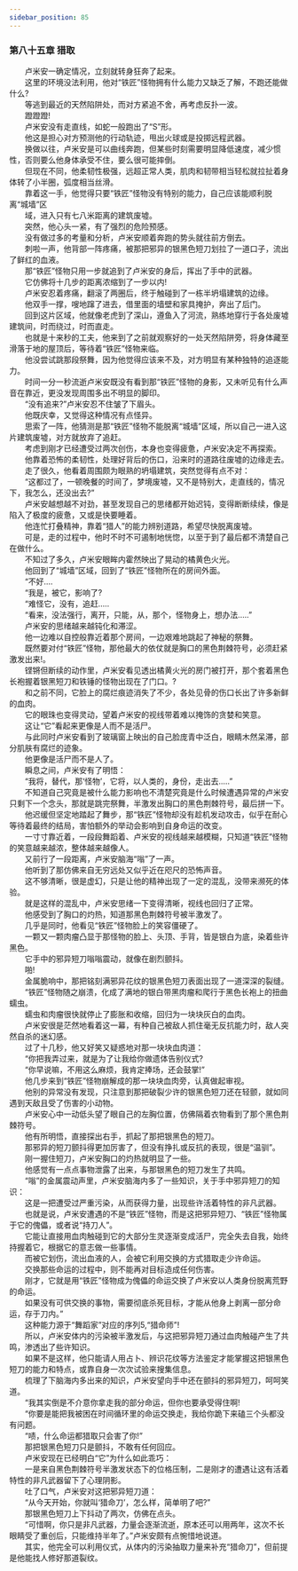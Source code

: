 ```yaml
---
sidebar_position: 85
---
```

### 第八十五章 猎取  


　　卢米安一确定情况，立刻就转身狂奔了起来。  
　　这里的环境没法利用，他对“铁匠”怪物拥有什么能力又缺乏了解，不跑还能做什么?  
　　等逃到最近的天然陷阱处，而对方紧追不舍，再考虑反扑一波。  
　　蹬蹬蹬!  
　　卢米安没有走直线，如蛇一般跑出了“S”形。  
　　他这是担心对方预测他的行动轨迹，甩出火球或是投掷远程武器。  
　　换做以往，卢米安是可以曲线奔跑，但某些时刻需要明显降低速度，减少惯性，否则要么他身体承受不住，要么很可能摔倒。  
　　但现在不同，他柔韧性极强，远超正常人类，肌肉和韧带相当轻松就拉扯着身体转了小半圈，弧度相当丝滑。  
　　靠着这一手，他觉得只要“铁匠”怪物没有特别的能力，自己应该能顺利脱离“城墙”区  
　　域，进入只有七八米距离的建筑废墟。  
　　突然，他心头一紧，有了强烈的危险预感。  
　　没有做过多的考量和分析，卢米安顺着奔跑的势头就往前方倒去。  
　　刺啦一声，他背部一阵疼痛，被那把邪异的银黑色短刀划拉了一道口子，流出了鲜红的血液。  
　　那“铁匠”怪物只用一步就追到了卢米安的身后，挥出了手中的武器。  
　　它仿佛将十几步的距离浓缩到了一步以内!  
　　卢米安忍着疼痛，翻滚了两圈后，终于触碰到了一栋半坍塌建筑的边缘。  
　　他双手一撑，嗖地蹿了进去，借里面的墙壁和家具掩护，奔出了后门。  
　　回到这片区域，他就像老虎到了深山，遵鱼入了河流，熟练地穿行于各处废墟建筑间，时而绕过，时而直走。  
　　也就是十来秒的工夫，他来到了之前就观察好的一处天然陷阱旁，将身体藏至滑落于地的屋顶后，等待着“铁匠”怪物来临。  
　　他没尝试跳那段祭舞，因为他觉得应该来不及，对方明显有某种独特的追逐能力。  
　　时间一分一秒流逝卢米安既没有看到那“铁匠”怪物的身影，又未听见有什么声音在靠近，更没发现周围多出不明显的脚印。  
　　“没有追来?”卢米安忍不住皱了下眉头。  
　　他既庆幸，又觉得这种情况有点怪异。  
　　思索了一阵，他猜测是那“铁匠”怪物不能脱离“城墙”区域，所以自己一进入这片建筑废墟，对方就放弃了追赶。  
　　考虑到刚才已经遭受过两次创伤，本身也变得疲惫，卢米安决定不再探索。  
　　他靠着恐怖的柔韧性，处理好背后的伤口，沿来时的道路往废墟的边缘走去。  
　　走了很久，他看着周围颇为眼熟的坍塌建筑，突然觉得有点不对：  
　　“这都过了，一顿晚餐的时间了，梦境废墟，又不是特别大，走直线的，情况下，我怎么，还没出去?”  
　　卢米安越想越不对劲，甚至发现自己的思绪都开始迟钝，变得断断续续，像是陷入了极度的疲惫，又或是快要睡着。  
　　他连忙打叠精神，靠着“猎人”的能力辨别道路，希望尽快脱离废墟。  
　　可是，走的过程中，他时不时不可遏制地恍惚，以至于到了最后都不清楚自己在做什么。  
　　不知过了多久，卢米安眼眸内霍然映出了晃动的橘黄色火光。  
　　他回到了“城墙”区域，回到了“铁匠”怪物所在的房间外面。  
　　“不好.…  
　　“我是，被它，影响了?  
　　“难怪它，没有，追赶.....  
　　“看来，没法强行，离开，只能，从，那个，怪物身上，想办法…..”  
　　卢米安的思绪越来越钝化和滞涩。  
　　他一边难以自控般靠近着那个房间，一边艰难地跳起了神秘的祭舞。  
　　既然要对付“铁匠”怪物，那他最大的依仗就是胸口的黑色荆棘符号，必须赶紧激发出来!。  
　　铿锵但断续的动作里，卢米安看见透出橘黄火光的房门被打开，那个套着黑色长袍握着银黑短刀和铁锤的怪物出现在了门口。?  
　　和之前不同，它脸上的腐烂痕迹消失了不少，各处见骨的伤口长出了许多新鲜的血肉。  
　　它的眼珠也变得灵动，望着卢米安的视线带着难以掩饰的贪婪和笑意。  
　　这让“它”看起来更像是人而不是活尸。  
　　与此同时卢米安看到了玻璃窗上映出的自己脸庞青中泛白，眼睛木然呆滞，部分肌肤有腐烂的迹象。  
　　他更像是活尸而不是人了。  
　　瞬息之间，卢米安有了明悟：  
　　“我将，替代，那‘怪物’，它将，以人类的，身份，走出去.....”  
　　不知道自己究竟是被什么能力影响也不清楚究竟是什么时候遭遇异常的卢米安只剩下一个念头，那就是跳完祭舞，半激发出胸口的黑色荆棘符号，最后拼一下。  
　　他迟缓但坚定地踏起了舞步，那“铁匠”怪物却没有趁机发动攻击，似乎在耐心等待着最终的结局，害怕额外的举动会影响到自身命运的改变。  
　　一寸寸靠近着，一段段舞蹈着、卢米安的视线越来越模糊，只知道“铁匠”怪物的笑意越来越浓，整体越来越像人。  
　　又前行了一段距离，卢米安脑海“嗡”了一声。  
　　他听到了那仿佛来自无穷远处又似乎近在咫尺的恐怖声音。  
　　这不够清晰，很是虚幻，只是让他的精神出现了一定的混乱，没带来濒死的体验。  
　　就是这样的混乱中，卢米安思绪一下变得清晰，视线也回归了正常。  
　　他感受到了胸口的灼热，知道那黑色荆棘符号被半激发了。  
　　几乎是同时，他看见“铁匠”怪物脸上的笑容僵硬了。  
　　一颗又一颗肉瘤凸显于那怪物的脸上、头顶、手背，皆是银白为底，染着些许黑色。  
　　它手中的邪异短刀嗡嗡震动，就像在剧烈颤抖。  
　　啪!  
　　金属脆响中，那把铭刻满邪异花纹的银黑色短刀表面出现了一道深深的裂缝。  
　　“铁匠”怪物随之崩溃，化成了满地的银白带黑肉瘤和爬行于黑色长袍上的扭曲蠕虫。  
　　蠕虫和肉瘤很快就停止了膨胀和收缩，回归为一块块灰白的血肉。  
　　卢米安很是茫然地看着这一幕，有种自己被敌人抓住毫无反抗能力时，敌人突然自杀的迷幻感。  
　　过了十几秒，他又好笑又疑惑地对那一块块血肉道：  
　　“你把我弄过来，就是为了让我给你做遗体告别仪式?  
　　“你早说嘛，不用这么麻烦，我肯定捧场，还会鼓掌!”  
　　他几步来到“铁匠”怪物崩解成的那一块块血肉旁，认真做起审视。  
　　他别的异常没有发现，只注意到那把破裂少许的银黑色短刀还在轻颤，就如同遇到天敌且受了伤害的小动物。  
　　卢米安心中一动低头望了眼自己的左胸位置，仿佛隔着衣物看到了那个黑色荆棘符号。  
　　他有所明悟，直接探出右手，抓起了那把银黑色的短刀。  
　　那邪异的短刀颤抖得更加厉害了，但没有挣扎或反抗的表现，很是“温驯”。  
　　刚一握住短刀，卢米安胸口的灼热就明显了一些。  
　　他感觉有一点点事物泄露了出来，与那银黑色的短刀发生了共鸣。  
　　“嗡”的金属震动声里，卢米安脑海内多了一些知识，关于手中邪异短刀的知识：  
　　这是一把遭受过严重污染，从而获得力量，出现些许活着特性的非凡武器。  
　　也就是说，卢米安遭遇的不是“铁匠”怪物，而是这把邪异短刀、“铁匠”怪物属于它的傀儡，或者说“持刀人”。  
　　它能让直接用血肉触碰到它的大部分生灵逐渐变成活尸，完全失去自我，始终持握着它，根据它的意志做一些事情。  
　　而被它划伤，流出血液的人，会被它利用交换的方式猎取走少许命运。  
　　交换那些命运的过程中，则不能再对目标造成任何伤害。  
　　刚才，它就是用“铁匠”怪物成为傀儡的命运交换了卢米安以人类身份脱离荒野的命运。  
　　如果没有可供交换的事物，需要彻底杀死目标，才能从他身上剥离一部分命运，存于刀内。”  
　　这种能力源于“舞蹈家”对应的序列5,“猎命师”!  
　　所以，卢米安体内的污染被半激发后，与这把邪异短刀通过血肉触碰产生了共鸣，渗透出了些许知识。  
　　如果不是这样，他只能请人用占卜、辨识花纹等方法鉴定才能掌握这把银黑色短刀的能力和特点，或靠自身一次次试验来搜集信息。  
　　梳理了下脑海内多出来的知识，卢米安望向手中还在颤抖的邪异短刀，呵呵笑道。  
　　“我其实倒是不介意你拿走我的部分命运，但你也要承受得住啊!  
　　“你要是能把我被困在时间循环里的命运交换走，我给你跪下来磕三个头都没有问题。  
　　“啧，什么命运都猎取只会害了你!”  
　　那把银黑色短刀只是颤抖，不敢有任何回应。  
　　卢米安现在已经明白“它”为什么如此乖巧：  
　　一是来自黑色荆棘符号半激发状态下的位格压制，二是刚才的遭遇让这有活着特性的非凡武器留下了心理阴影。  
　　吐了口气，卢米安对这把邪异短刀道：  
　　“从今天开始，你就叫‘猎命刀’，怎么样，简单明了吧?”  
　　那银黑色短刀上下抖动了两次，仿佛在点头。  
　　“可惜啊，你只是非凡武器，力量会逐渐流逝，原本还可以用两年，这次不长眼睛受了重创后，只能维持半年了。”卢米安颇有点惋惜地说道。  
　　其实，他完全可以利用仪式，从体内的污染抽取力量来补充“猎命刀”，但前提是他能找人修好那道裂纹。  
